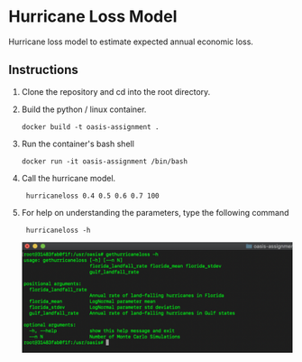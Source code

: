 # Hurricane Loss Model

Hurricane loss model to estimate expected annual economic loss.

## Instructions
1. Clone the repository and cd into the root directory.
2. Build the python / linux container.
    ``` 
    docker build -t oasis-assignment .
    ```
3. Run the container's bash shell
    ```
    docker run -it oasis-assignment /bin/bash
    ```
4. Call the hurricane model.
   
   ```
    hurricaneloss 0.4 0.5 0.6 0.7 100
   ```
5. For help on understanding the parameters, type the following command
   ```
    hurricaneloss -h
   ```
   
    ![gethurricaneloss](img/help.png?raw=true)
   
   
